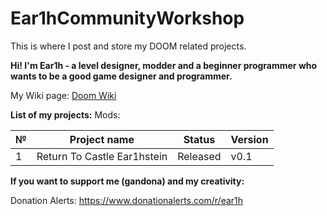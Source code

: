 # Ear1hCommunityWorkshop
This is where I post and store my DOOM related projects.

**Hi! I'm Ear1h - a level designer, modder and a beginner programmer who wants to be a good game designer and programmer.**

My Wiki page: [Doom Wiki](https://doomwiki.org/wiki/Ear1h)

**List of my projects:**
Mods:

| №  | Project name | Status | Version |
| - | ------------ | ------- | ------- |
| 1 | Return To Castle Ear1hstein | Released | v0.1 |

**If you want to support me (gandona) and my creativity:**

Donation Alerts: https://www.donationalerts.com/r/ear1h
